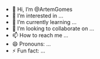 - 👋 Hi, I’m @ArtemGomes
- 👀 I’m interested in ...
- 🌱 I’m currently learning ...
- 💞️ I’m looking to collaborate on ...
- 📫 How to reach me ...
- 😄 Pronouns: ...
- ⚡ Fun fact: ...

<!---
ArtemGomes/ArtemGomes is a ✨ special ✨ repository because its `README.md` (this file) appears on your GitHub profile.
You can click the Preview link to take a look at your changes.
--->
